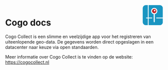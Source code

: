 <img align="right" width="64" height="64" src="_media/icon_v3_round.png">

# Cogo docs

Cogo Collect is een slimme en veelzijdige app voor het registreren van uiteenlopende geo-data. De gegevens worden direct opgeslagen in een datacenter naar keuze via open standaarden.

Meer informatie over Cogo Collect is te vinden op de website: https://cogocollect.nl